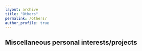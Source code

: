 ```yaml
---
layout: archive
title: "Others"
permalink: /others/
author_profile: true
---
```


Miscellaneous personal interests/projects
------
